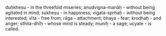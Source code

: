 duḥkheṣu - in the threefold miseries; anudvigna-manāḥ - without being agitated in mind; sukheṣu - in happiness; vigata-spṛhaḥ - without being interested; vīta - free from; rāga - attachment; bhaya - fear; krodhaḥ - and anger; sthita-dhīḥ - whose mind is steady; muniḥ - a sage; ucyate - is called.